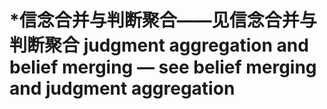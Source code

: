 # \*信念合并与判断聚合——见信念合并与判断聚合 judgment aggregation and belief merging — see belief merging and judgment aggregation

